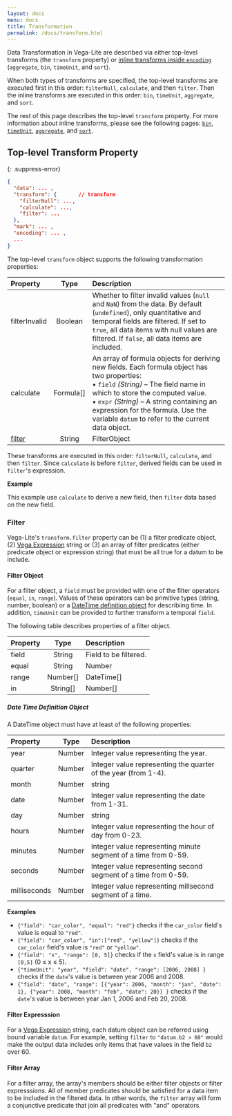 ```yaml
---
layout: docs
menu: docs
title: Transformation
permalink: /docs/transform.html
---
```


Data Transformation in Vega-Lite are described via either top-level transforms (the `transform` property) or [inline transforms inside `encoding`](encoding.html#inline) (`aggregate`, `bin`, `timeUnit`, and `sort`).

When both types of transforms are specified, the top-level transforms are executed first in this order: `filterNull`, `calculate`, and then `filter`. Then the inline transforms are executed in this order: `bin`, `timeUnit`, `aggregate`, and `sort`.

The rest of this page describes the top-level `transform` property. For more information about inline transforms, please see the following pages: [`bin`](bin.html), [`timeUnit`](timeUnit.html), [`aggregate`](aggregate.html), and [`sort`](sort.html).

## Top-level Transform Property

{: .suppress-error}
```json
{
  "data": ... ,
  "transform": {       // transform
    "filterNull": ...,
    "calculate": ...,
    "filter": ...
  },
  "mark": ... ,
  "encoding": ... ,
  ...
}
```

The top-level `transform` object supports the following transformation properties:

| Property      | Type          | Description    |
| :------------ |:-------------:| :------------- |
| filterInvalid    | Boolean       | Whether to filter invalid values (`null` and `NaN`) from the data. By default (`undefined`), only quantitative and temporal fields are filtered. If set to `true`, all data items with null values are filtered. If `false`, all data items are included. |
| calculate     | Formula[]      | An array of formula objects for deriving new fields. Each formula object has two properties: <br/>     • `field` _(String)_ – The field name in which to store the computed value. <br/>    • `expr` _(String)_  – A string containing an expression for the formula. Use the variable `datum` to refer to the current data object.|
| [filter](#filter) | String | FilterObject | (String|FilterObject)[]  | A filter object or a [Vega Expression](https://github.com/vega/vega/wiki/Expressions) string for filtering data items (or rows) or an array of either filter objects or expression strings. |

These transforms are executed in this order: `filterNull`, `calculate`, and then `filter`.
Since `calculate` is before `filter`, derived fields can be used in `filter`'s expression.

__Example__

This example use `calculate` to derive a new field, then `filter` data based on the new field.

<span class="vl-example" data-name="bar_filter_calc"></span>


<!-- TODO population use calc to derive Male / Female -->
<!-- TODO example about filterNull -->

### Filter

Vega-Lite's `transform.filter` property can be (1) a filter predicate object, (2) [Vega Expression](https://github.com/vega/vega/wiki/Expressions) string or (3) an array of filter predicates (either predicate object or expression string) that must be all true for a datum to be include.

#### Filter Object

For a filter object, a `field` must be provided with one of the filter operators (`equal`, `in`, `range`).  Values of these operators can be primitive types (string, number, boolean) or a [DateTime definition object](#date-time-definition-object) for describiing time. In addition, `timeUnit` can be provided to further transform a temporal `field`.

The following table describes properties of a filter object.

| Property      | Type          | Description    |
| :------------ |:-------------:| :------------- |
| field         | String        | Field to be filtered. |
| equal         | String | Number | DateTime | Boolean | Value that the `field`'s value should be equal to. |
| range          | Number[] | DateTime[] | Array of length describing (inclusive) minimum and maximum values for the `field`'s value to be included in the filtered data. |
| in         | String[] | Number[] | DateTime[] | A set of values that the `field`'s value should be a member of, for a data item included in the filtered data. |

##### Date Time Definition Object

A DateTime object must have at least of the following properties:

| Property      | Type          | Description    |
| :------------ |:-------------:| :------------- |
| year          | Number        | Integer value representing the year. |
| quarter       | Number        | Integer value representing the quarter of the year (from 1-4). |
| month         | Number | string | One of: (1) integer value representing the month from `1`-`12`. `1` represents January;  (2) case-insensitive month name (e.g., `"January"`);  (3) case-insensitive, 3-character short month name (e.g., `"Jan"`). |
| date          | Number        | Integer value representing the date from 1-31. |
| day           | Number | string         | Value representing the day of week.  This can be one of: (1) integer value -- `1` represents Monday; (2) (2) case-insensitive day name (e.g., `"Monday"`);  (3) case-insensitive, 3-character short day name (e.g., `"Mon"`).   <br/> **Warning:** A DateTime definition object with `day`** should not be combined with `year`, `quarter`, `month`, or `date`. |
| hours         | Number        | Integer value representing the hour of day from 0-23. |
| minutes       | Number        | Integer value representing minute segment of a time from 0-59. |
| seconds       | Number        | Integer value representing  second segment of a time from 0-59. |
| milliseconds  | Number        | Integer value representing  millsecond segment of a time. |
**Examples**

- `{"field": "car_color", "equal": "red"}` checks if the `car_color` field's value is equal to `"red"`.
- `{"field": "car_color", "in":["red", "yellow"]}` checks if the `car_color` field's value is `"red"` or `"yellow"`.
- `{"field": "x", "range": [0, 5]}` checks if the `x` field's value is in range `[0,5]` (0 ≤ x ≤ 5).
- `{"timeUnit": "year", "field": "date", "range": [2006, 2008] }` checks if the `date`'s value is between year 2006 and 2008.
- `{"field": "date", "range": [{"year": 2006, "month": "jan", "date": 1}, {"year": 2008, "month": "feb", "date": 20}] }` checks if the `date`'s value is between year Jan 1, 2006  and Feb 20, 2008.

#### Filter Expresssion

For a [Vega Expression](https://github.com/vega/vega/wiki/Expressions) string, each datum object can be referred using bound variable `datum`. For example, setting `filter` to `"datum.b2 > 60"` would make the output data includes only items that have values in the field `b2` over 60.

#### Filter Array

For a filter array, the array's members should be either filter objects or filter expresssions.  All of member predicates should be satisfied for a data item to be included in the filtered data.  In other words, the `filter` array will form a conjunctive predicate that join all predicates with "and" operators.
